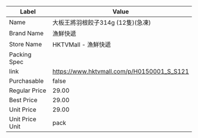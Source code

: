 | Label           | Value                                      |
| --------------- | ------------------------------------------ |
| Name            | 大板王將羽根餃子314g (12隻)(急凍)                     |
| Brand Name      | 漁鮮快遞                                       |
| Store Name      | HKTVMall - 漁鮮快遞                            |
| Packing Spec    |                                            |
| link            | https://www.hktvmall.com/p/H0150001_S_S121 |
| Purchasable     | false                                      |
| Regular Price   | 29.00                                      |
| Best Price      | 29.00                                      |
| Unit Price      | 29.00                                      |
| Unit Price Unit | pack                                       |
